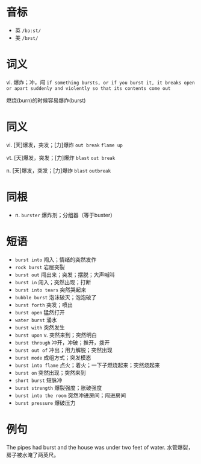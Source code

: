 # 音标

- 英 `/bɜːst/`
- 美 `/bɝst/`

# 词义

vi. 爆炸；冲，闯
`if something bursts, or if you burst it, it breaks open or apart suddenly and violently so that its contents come out`



燃烧(burn)的时候容易爆炸(burst)

# 同义

vi. [天]爆发，突发；[力]爆炸
`out break` `flame up`

vt. [天]爆发，突发；[力]爆炸
`blast` `out break`

n. [天]爆发，突发；[力]爆炸
`blast` `outbreak`

# 同根

- n. `burster` 爆炸剂；分组器（等于buster）

# 短语

- `burst into` 闯入；情绪的突然发作
- `rock burst` 岩层突裂
- `burst out` 闯出来；突发；摆脱；大声喊叫
- `burst in` 闯入；突然出现；打断
- `burst into tears` 突然哭起来
- `bubble burst` 泡沫破灭；泡泡破了
- `burst forth` 突发；喷出
- `burst open` 猛然打开
- `water burst` 涌水
- `burst with` 突然发生
- `burst upon` v. 突然来到；突然明白
- `burst through` 冲开，冲破；推开，拨开
- `burst out of` 冲出；用力解脱；突然出现
- `burst mode` 成组方式；突发模态
- `burst into flame` 点火；着火；一下子燃烧起来；突然烧起来
- `burst on` 突然出现；突然来到
- `short burst` 短脉冲
- `burst strength` 爆裂强度；胀破强度
- `burst into the room` 突然冲进房间；闯进房间
- `burst pressure` 爆破压力

# 例句

The pipes had burst and the house was under two feet of water.
水管爆裂，房子被水淹了两英尺。


